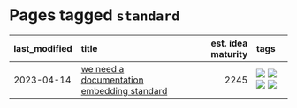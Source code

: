 # Pages tagged `standard`

|last_modified|title|est. idea maturity|tags
|:---|:---|---:|:---|
|2023-04-14|[we need a documentation embedding standard](../doc-embed-standard.md)|2245|[![](https://img.shields.io/badge/tag-accessibility-35d420)](../tags/accessibility.md) [![](https://img.shields.io/badge/tag-documentation-32d44f)](../tags/documentation.md) [![](https://img.shields.io/badge/tag-standard-fe4dc)](../tags/standard.md) [![](https://img.shields.io/badge/tag-tooling-5d9a82)](../tags/tooling.md)|
